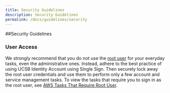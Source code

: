 ```yaml
---
title: Security Guidelines
description: Security Guidelines
permalink: /docs/guidelines/security
---
```




##Security Guidelines


### User Access

We strongly recommend that you do not use the [root user](/glossary#rootuser) for your everyday tasks, even the administrative ones. 
Instead, adhere to the best practice of using UCSB Identity Account using Single Sign. 
Then securely lock away the root user credentials and use them to perform only a few account and service management tasks. 
To view the tasks that require you to sign in as the root user, see [AWS Tasks That Require Root User](https://docs.aws.amazon.com/general/latest/gr/aws_tasks-that-require-root.html).
